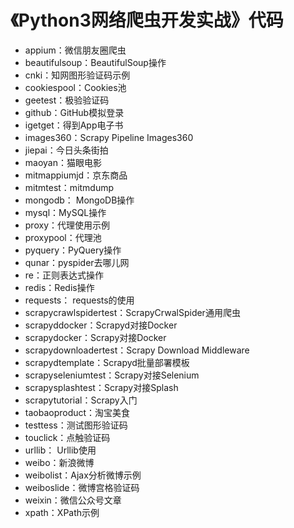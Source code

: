 # 《Python3网络爬虫开发实战》代码

* appium：微信朋友圈爬虫
* beautifulsoup：BeautifulSoup操作
* cnki：知网图形验证码示例
* cookiespool：Cookies池
* geetest：极验验证码
* github：GitHub模拟登录
* igetget：得到App电子书
* images360：Scrapy Pipeline Images360
* jiepai：今日头条街拍
* maoyan：猫眼电影
* mitmappiumjd：京东商品
* mitmtest：mitmdump
* mongodb： MongoDB操作
* mysql：MySQL操作
* proxy：代理使用示例
* proxypool：代理池
* pyquery：PyQuery操作
* qunar：pyspider去哪儿网
* re：正则表达式操作
* redis：Redis操作
* requests： requests的使用
* scrapycrawlspidertest：ScrapyCrwalSpider通用爬虫
* scrapyddocker：Scrapyd对接Docker
* scrapydocker：Scrapy对接Docker
* scrapydownloadertest：Scrapy Download Middleware
* scrapydtemplate：Scrapyd批量部署模板
* scrapyseleniumtest：Scrapy对接Selenium
* scrapysplashtest：Scrapy对接Splash
* scrapytutorial：Scrapy入门
* taobaoproduct：淘宝美食
* testtess：测试图形验证码
* touclick：点触验证码
* urllib： Urllib使用
* weibo：新浪微博
* weibolist：Ajax分析微博示例
* weiboslide：微博宫格验证码
* weixin：微信公众号文章
* xpath：XPath示例